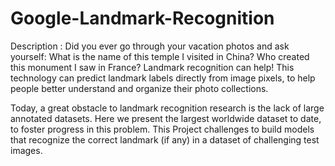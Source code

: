 # Google-Landmark-Recognition

Description : Did you ever go through your vacation photos and ask yourself: What is the name of this temple I visited in China? Who created this monument I saw in France? Landmark recognition can help! This technology can predict landmark labels directly from image pixels, to help people better understand and organize their photo collections.

Today, a great obstacle to landmark recognition research is the lack of large annotated datasets. Here we present the largest worldwide dataset to date, to foster progress in this problem. This Project challenges to build models that recognize the correct landmark (if any) in a dataset of challenging test images.



